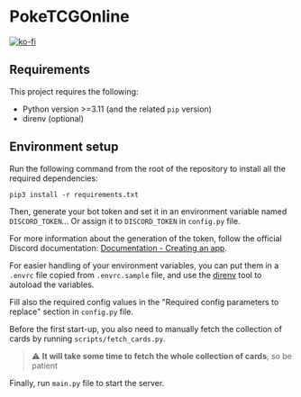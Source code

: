 # PokeTCGOnline

[![ko-fi](https://ko-fi.com/img/githubbutton_sm.svg)](https://ko-fi.com/V7V7K578F)

## Requirements

This project requires the following:

- Python version >=3.11 (and the related ```pip``` version)
- direnv (optional)

## Environment setup

Run the following command from the root of the repository to install all the required dependencies:

```commandline
pip3 install -r requirements.txt
```

Then, generate your bot token and set it in an environment variable named ```DISCORD_TOKEN```... Or assign it to ```DISCORD_TOKEN``` in `config.py` file.

For more information about the generation of the token, follow the official Discord documentation: [Documentation - Creating an app](https://discord.com/developers/docs/getting-started#creating-an-app).

For easier handling of your environment variables, you can put them in a ```.envrc``` file copied from ```.envrc.sample``` file, and use the [direnv](https://direnv.net) tool to autoload the variables.

Fill also the required config values in the "Required config parameters to replace" section in `config.py` file.

Before the first start-up, you also need to manually fetch the collection of cards by running `scripts/fetch_cards.py`.

> :warning: **It will take some time to fetch the whole collection of cards**, so be patient

Finally, run ```main.py``` file to start the server.
